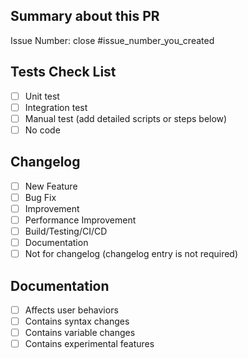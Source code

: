 <!--

Thank you for contributing to KylinDB!

PR Title Format: <type>(<scope>): description to this pr (#issue_id)
e.g.
fix(util): fix sth..... (#1)

-->

## Summary about this PR

<!--

There MUST be one line starting with "Issue Number:  " and
linking the relevant issues via the "close" or "ref".
e.g.:
Issue: close #1

-->

Issue Number: close #issue_number_you_created

## Tests Check List

<!-- At least one of next options must be included. -->

- [ ] Unit test
- [ ] Integration test
- [ ] Manual test (add detailed scripts or steps below)
- [ ] No code

## Changelog

<!-- At least one of next options must be included. -->

- [ ] New Feature
- [ ] Bug Fix
- [ ] Improvement
- [ ] Performance Improvement
- [ ] Build/Testing/CI/CD
- [ ] Documentation
- [ ] Not for changelog (changelog entry is not required)

## Documentation

<!-- At least one of next options must be included. -->

- [ ] Affects user behaviors
- [ ] Contains syntax changes
- [ ] Contains variable changes
- [ ] Contains experimental features
